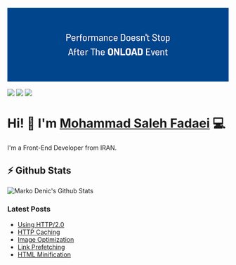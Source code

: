 ![Repository Cover](cover.png)

[![](https://img.shields.io/badge/linkedin-%230077B5.svg?&style=for-the-badge&logo=linkedin&logoColor=white0e76a8)](https://www.linkedin.com/in/ms-fadaei/)
[![](https://img.shields.io/badge/twitter-%230077B5.svg?&style=for-the-badge&logo=twitter&logoColor=white&color=00acee)](https://twitter.com/ms_fadaei) 
[![](https://img.shields.io/badge/virgool-%230077B5.svg?&style=for-the-badge&color=0B6BB2)](https://virgool.io/@ms.fadaei)

# Hi! 👋 I'm [Mohammad Saleh Fadaei](https://github.com/ms-fadaei) 💻

I'm a Front-End Developer from IRAN.

## ⚡ Github Stats

![Marko Denic's Github Stats](https://github-readme-stats.vercel.app/api?username=ms-fadaei&theme=prussian)

### Latest Posts
<!-- BLOG-POST-LIST:START -->
- [Using HTTP/2.0](https://virgool.io/@ms.fadaei/%D8%A8%D9%87%D8%A8%D9%88%D8%AF-%DA%A9%D8%A7%D8%B1%D8%A7%DB%8C%DB%8C-%D8%AF%D8%B1-%D9%81%D8%B1%D8%A7%D9%86%D8%AA-%D8%A7%D9%86%D8%AF-%D8%A8%D8%AE%D8%B4-5-vkpg91jngo8t)
- [HTTP Caching](https://virgool.io/@ms.fadaei/%D8%A8%D9%87%D8%A8%D9%88%D8%AF-%DA%A9%D8%A7%D8%B1%D8%A7%DB%8C%DB%8C-%D8%AF%D8%B1-%D9%81%D8%B1%D8%A7%D9%86%D8%AA-%D8%A7%D9%86%D8%AF-%D8%A8%D8%AE%D8%B4-4-nokahsavfrbs)
- [Image Optimization](https://virgool.io/@ms.fadaei/%D8%A8%D9%87%D8%A8%D9%88%D8%AF-%DA%A9%D8%A7%D8%B1%D8%A7%DB%8C%DB%8C-%D8%AF%D8%B1-%D9%81%D8%B1%D8%A7%D9%86%D8%AA-%D8%A7%D9%86%D8%AF-%D8%A8%D8%AE%D8%B4-3-ynx5rxjgfe8h)
- [Link Prefetching](https://virgool.io/@ms.fadaei/%D8%A8%D9%87%D8%A8%D9%88%D8%AF-%DA%A9%D8%A7%D8%B1%D8%A7%DB%8C%DB%8C-%D8%AF%D8%B1-%D9%81%D8%B1%D8%A7%D9%86%D8%AA-%D8%A7%D9%86%D8%AF-%D8%A8%D8%AE%D8%B4-2-rsk44ekd1bfb)
- [HTML Minification](https://virgool.io/@ms.fadaei/%D8%A8%D9%87%D8%A8%D9%88%D8%AF-%DA%A9%D8%A7%D8%B1%D8%A7%DB%8C%DB%8C-%D8%AF%D8%B1-%D9%81%D8%B1%D8%A7%D9%86%D8%AA-%D8%A7%D9%86%D8%AF-%D8%A8%D8%AE%D8%B4-1-rqvcmqh0pwnk)
<!-- BLOG-POST-LIST:END -->
